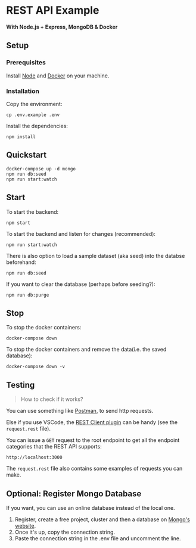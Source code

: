 # REST API Example

**With Node.js + Express, MongoDB & Docker**

## Setup

### Prerequisites

Install [Node](https://nodejs.org) and [Docker](https://docker.com) on your machine.

### Installation

Copy the environment:

    cp .env.example .env

Install the dependencies:

    npm install

## Quickstart

    docker-compose up -d mongo
    npm run db:seed
    npm run start:watch

## Start

To start the backend:

    npm start

To start the backend and listen for changes (recommended):

    npm run start:watch

There is also option to load a sample dataset (aka seed) into the databse beforehand:

    npm run db:seed

If you want to clear the database (perhaps before seeding?):

    npm run db:purge

## Stop

To stop the docker containers:

    docker-compose down

To stop the docker containers and remove the data(i.e. the saved database):

    docker-compose down -v

## Testing

> How to check if it works?

You can use something like [Postman](https://postman.com), to send http requests.

Else if you use VSCode, the [REST Client plugin](https://marketplace.visualstudio.com/items?itemName=humao.rest-client) can be handy (see the `request.rest` file).

You can issue a `GET` request to the root endpoint to get all the endpoint categories that the REST API supports:

    http://localhost:3000

The `request.rest` file also contains some examples of requests you can make.

## Optional: Register Mongo Database

If you want, you can use an online database instead of the local one.

1. Register, create a free project, cluster and then a database on [Mongo's website](https://mongodb.com).
2. Once it's up, copy the connection string.
3. Paste the connection string in the .env file and uncomment the line.
